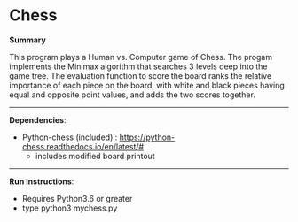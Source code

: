 # Chess

<strong>Summary</strong>
<br>

This program plays a Human vs. Computer game of Chess. The progam implements the Minimax algorithm that searches 3 levels deep into the game tree. 
The evaluation function to score the board ranks the relative importance of each piece on the board,
with white and black pieces having equal and opposite point values, and adds the two scores together. 
***

<strong>Dependencies</strong>:
* Python-chess (included) : https://python-chess.readthedocs.io/en/latest/#
  * includes modified board printout 
***
<strong>Run Instructions</strong>:
- Requires Python3.6 or greater
- type python3 mychess.py
